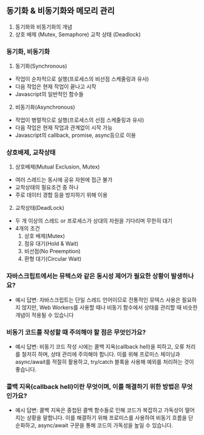## 동기화 & 비동기화와 메모리 관리 

1. 동기화와 비동기화의 개념
2. 상호 배제 (Mutex, Semaphore)  교착 상태 (Deadlock)

### 동기화, 비동기화

1. 동기화(Synchronous)

* 작업이 순차적으로 실행(프로세스의 비선점 스케줄링과 유사)
* 다음 작업은 현재 작업이 끝나고 시작
* Javascript의 일반적인 함수들

2. 비동기화(Asynchronous)

* 작업이 병렬적으로 실행(프로세스의 선점 스케줄링과 유사)
* 다음 작업은 현재 작업과 관계없이 시작 가능
* Javascript의 callback, promise, async등으로 이용 

### 상호배제, 교착상태

1. 상호배제(Mutual Exclusion, Mutex)

* 여러 스레드는 동시에 공유 자원에 접근 불가
* 교착상태의 필요조건 중 하나
* 주로 데이터 경합 등을 방지하기 위해 이용

2. 교착상태(DeadLock)

* 두 개 이상의 스레드 or 프로세스가 상대의 자원을 기다리며 무한히 대기
* 4개의 조건
  1. 상호 배제(Mutex)
  2. 점유 대기(Hold & Wait)
  3. 비선점(No Preemption)
  4. 환형 대기(Circular Wait)


### 자바스크립트에서는 뮤텍스와 같은 동시성 제어가 필요한 상황이 발생하나요?

* 예시 답변: 자바스크립트는 단일 스레드 언어이므로 전통적인 뮤텍스 사용은 필요하지 않지만, Web Workers를 사용할 때나 비동기 함수에서 상태를 관리할 때 비슷한 개념이 적용될 수 있습니다

### 비동기 코드를 작성할 때 주의해야 할 점은 무엇인가요?

* 예시 답변: 비동기 코드 작성 시에는 콜백 지옥(callback hell)을 피하고, 오류 처리를 철저히 하며, 상태 관리에 주의해야 합니다. 이를 위해 프로미스 체이닝과 async/await를 적절히 활용하고, try/catch 블록을 사용해 예외를 처리하는 것이 좋습니다.

### 콜백 지옥(callback hell)이란 무엇이며, 이를 해결하기 위한 방법은 무엇인가요?

* 예시 답변: 콜백 지옥은 중첩된 콜백 함수들로 인해 코드가 복잡하고 가독성이 떨어지는 상황을 말합니다. 이를 해결하기 위해 프로미스를 사용하여 비동기 흐름을 단순화하고, async/await 구문을 통해 코드의 가독성을 높일 수 있습니다.